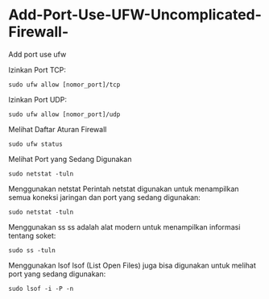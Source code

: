 # Add-Port-Use-UFW-Uncomplicated-Firewall-
Add port use ufw 

Izinkan Port TCP:

    sudo ufw allow [nomor_port]/tcp

Izinkan Port UDP:

    sudo ufw allow [nomor_port]/udp

Melihat Daftar Aturan Firewall

    sudo ufw status

Melihat Port yang Sedang Digunakan

    sudo netstat -tuln

Menggunakan netstat
Perintah netstat digunakan untuk menampilkan semua koneksi jaringan dan port yang sedang digunakan:

    sudo netstat -tuln

Menggunakan ss
ss adalah alat modern untuk menampilkan informasi tentang soket:

    sudo ss -tuln

Menggunakan lsof
lsof (List Open Files) juga bisa digunakan untuk melihat port yang sedang digunakan:

    sudo lsof -i -P -n
